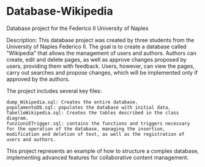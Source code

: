 # Database-Wikipedia

Database project for the Federico II University of Naples

Description:
This database project was created by three students from the University of Naples Federico II. The goal is to create a database called "Wikipedia" that allows the management of users and authors. Authors can create, edit and delete pages, as well as approve changes proposed by users, providing them with feedback. Users, however, can view the pages, carry out searches and propose changes, which will be implemented only if approved by the authors.

The project includes several key files:

    dump_Wikipedia.sql: Creates the entire database.
    popolamentoDb.sql: populates the database with initial data.
    TabelleWikipedia.sql: Creates the tables described in the class diagram.
    funzioniETrigger.sql: contains the functions and triggers necessary for the operation of the database, managing the insertion, modification and deletion of text, as well as the registration of users and authors.

This project represents an example of how to structure a complex database, implementing advanced features for collaborative content management.